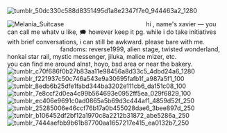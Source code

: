 ![tumblr_50dc330c588d8351495d1a8e2347f7e0_944463a2_1280](https://github.com/user-attachments/assets/8e7a5557-49c2-4d8f-8519-1e7ea1715200)

![Melania_Suitcase](https://github.com/user-attachments/assets/4215fcea-2afe-48f4-9eda-f11b522f45be)
‎ ‎ ‎ ‎ ‎‎ ‎ ‎ ‎ ‎‎ ‎ ‎ ‎ ‎‎ ‎ ‎ ‎ ‎‎ ‎ ‎ ‎ ‎‎ ‎ ‎ ‎ ‎‎ ‎ ‎ ‎ ‎‎ ‎ ‎ ‎ ‎‎ ‎ ‎ ‎ ‎‎ ‎ ‎ ‎ ‎‎ ‎ ‎ ‎ ‎‎ ‎ ‎ ‎ ‎‎ ‎ ‎ ‎ ‎‎ ‎ ‎ ‎ ‎‎ ‎ ‎ ‎ ‎‎ ‎ ‎ ‎ ‎‎ ‎ ‎ ‎ ‎‎ ‎ ‎ ‎ ‎‎ ‎ ‎ ‎ ‎‎ ‎ ‎ ‎ ‎hi , name's xavier — you can call me whatv u like, 🗯️ however keep it pg. while i do take initiatives with brief conversations, i can still be awkward. please bare with me. 
‎ ‎ ‎ ‎ ‎‎ ‎ ‎ ‎ ‎‎ ‎ ‎ ‎ ‎‎ ‎ ‎ ‎ ‎‎ ‎ ‎ ‎ ‎‎ ‎ ‎ ‎ ‎‎ ‎ ‎ ‎ ‎‎ ‎ ‎ ‎ ‎‎ ‎ ‎ ‎ ‎‎ ‎ ‎ ‎ ‎‎ ‎ ‎ ‎ ‎‎ ‎ ‎ ‎ ‎‎ ‎ ‎ ‎ ‎‎ ‎ ‎ ‎ ‎‎ ‎ ‎ ‎ ‎‎ ‎ ‎ ‎ ‎‎ ‎ ‎ ‎ ‎‎ ‎ ‎ ‎ ‎‎ ‎ ‎ ‎ ‎‎ ‎ ‎ ‎ ‎fandoms: reverse1999, alien stage, twisted wonderland, honkai star rail, mystic messenger, jiluka, malice mizer, etc. 
‎ ‎ ‎ ‎ ‎‎ ‎ ‎ ‎ ‎‎ ‎ ‎ ‎ ‎‎ ‎ ‎ ‎ ‎‎ ‎ ‎ ‎ ‎‎ ‎ ‎ ‎ ‎‎ ‎ ‎ ‎ ‎‎ ‎ ‎ ‎ ‎‎ ‎ ‎ ‎ ‎‎ ‎ ‎ ‎ ‎‎ ‎ ‎ ‎ ‎‎ ‎ ‎ ‎ ‎‎ ‎ ‎ ‎ ‎‎ ‎ ‎ ‎ ‎‎ ‎ ‎ ‎ ‎‎ ‎ ‎ ‎ ‎‎ ‎ ‎ ‎ ‎‎ ‎ ‎ ‎ ‎‎ ‎ ‎ ‎ ‎‎ ‎ ‎ ‎  you can find me around alnst, hoyo, bsd area or near the bakery.
![tumblr_c70f686f0b27b83aa11e98456a8d33c5_4dbd24a6_1280](https://github.com/user-attachments/assets/fafdb6aa-8cf5-4296-b42c-4431db4b708d)
![tumblr_f221937c50c746a543e9a30695fafb1f_a987a5f1_100](https://github.com/user-attachments/assets/d827b5b2-bf68-411b-941a-81dcc7cdb997)
![tumblr_8edb6b25dfe1fabd344ba3202e111cb6_da151c08_100](https://github.com/user-attachments/assets/d86948b3-cb94-4c72-946e-9f2dc4d06f32)
![tumblr_7e8ccf2d0ea4c99b564693e0952ff5ea_029f6829_100](https://github.com/user-attachments/assets/efe7bb84-c8f3-42cb-9988-172d3f621b7b)
![tumblr_ec406e9691c0ad0865a5b69d3c444af1_4859d52f_250](https://github.com/user-attachments/assets/c8c639d2-7b6a-4baf-bc4c-ed782699daeb)
![tumblr_25285006e46ccf76b17a0b455028dae6_3bee897d_250](https://github.com/user-attachments/assets/b354468b-e16f-4f3d-a0f2-3bb2253dcaad)
![tumblr_b106452df2bf12a1970c8a2212b31872_abe5286a_250](https://github.com/user-attachments/assets/d0d112fa-9a8d-4e2c-8f79-2a616582bcf6)
![tumblr_7444aefbb9b61b87700aa1657217e415_ea0132b7_250](https://github.com/user-attachments/assets/e329d633-e0f9-4fcc-b036-bd87057bd1fa)
